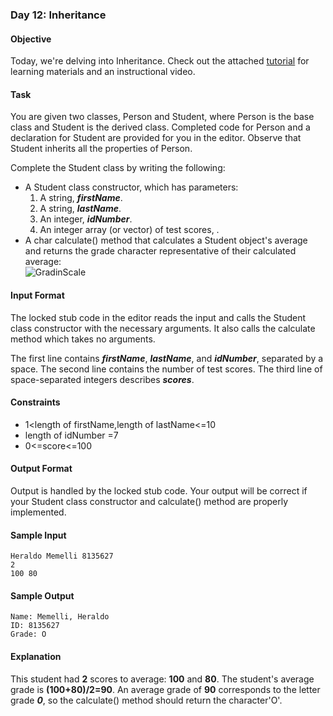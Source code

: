 ### Day 12: Inheritance
#### Objective
Today, we're delving into Inheritance. Check out the attached [tutorial](https://www.hackerrank.com/challenges/30-inheritance/tutorial) for learning materials and an instructional video.

#### Task
You are given two classes, Person and Student, where Person is the base class and Student is the derived class. Completed code for Person and a declaration for Student are provided for you in the editor. Observe that Student inherits all the properties of Person.

Complete the Student class by writing the following:

* A Student class constructor, which has  parameters:
	1. A string, ***firstName***.
	2. A string, ***lastName***.
	3. An integer, ***idNumber***.
	4. An integer array (or vector) of test scores, .
* A char calculate() method that calculates a Student object's average and returns the grade character representative of their calculated average:</br>
![GradinScale](https://s3.amazonaws.com/hr-challenge-images/17165/1458142706-3073bc9143-Grading.png)

#### Input Format

The locked stub code in the editor reads the input and calls the Student class constructor with the necessary arguments. It also calls the calculate method which takes no arguments.

The first line contains ***firstName***, ***lastName***, and ***idNumber***, separated by a space. The second line contains the number of test scores. The third line of space-separated integers describes ***scores***.

#### Constraints
* 1<length of firstName,length of lastName<=10
* length of idNumber =7
* 0<=score<=100
#### Output Format

Output is handled by the locked stub code. Your output will be correct if your Student class constructor and calculate() method are properly implemented.

#### Sample Input

	Heraldo Memelli 8135627
	2
	100 80
#### Sample Output

 	Name: Memelli, Heraldo
 	ID: 8135627
 	Grade: O
#### Explanation

This student had **2** scores to average: **100** and **80**. The student's average grade is **(100+80)/2=90**. An average grade of **90** corresponds to the letter grade ***0***, so the calculate() method should return the character'O'.
